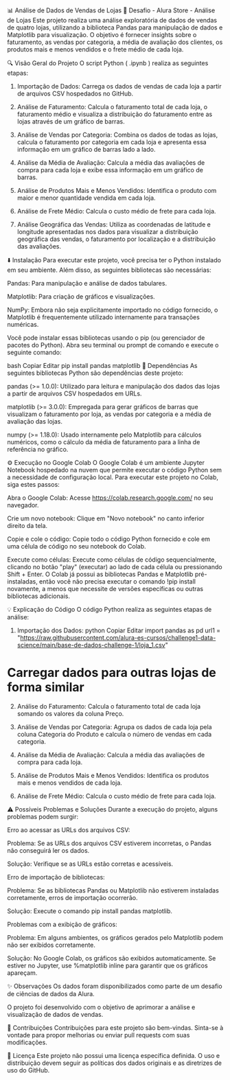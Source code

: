 📊 Análise de Dados de Vendas de Lojas
🛒 Desafio - Alura Store - Análise de Lojas
Este projeto realiza uma análise exploratória de dados de vendas de quatro lojas, utilizando a biblioteca Pandas para manipulação de dados e Matplotlib para visualização. O objetivo é fornecer insights sobre o faturamento, as vendas por categoria, a média de avaliação dos clientes, os produtos mais e menos vendidos e o frete médio de cada loja.

🔍 Visão Geral do Projeto
O script Python ( .ipynb ) realiza as seguintes etapas:

1. Importação de Dados:
Carrega os dados de vendas de cada loja a partir de arquivos CSV hospedados no GitHub.

2. Análise de Faturamento:
Calcula o faturamento total de cada loja, o faturamento médio e visualiza a distribuição do faturamento entre as lojas através de um gráfico de barras.

3. Análise de Vendas por Categoria:
Combina os dados de todas as lojas, calcula o faturamento por categoria em cada loja e apresenta essa informação em um gráfico de barras lado a lado.

4. Análise da Média de Avaliação:
Calcula a média das avaliações de compra para cada loja e exibe essa informação em um gráfico de barras.

5. Análise de Produtos Mais e Menos Vendidos:
Identifica o produto com maior e menor quantidade vendida em cada loja.

6. Análise de Frete Médio:
Calcula o custo médio de frete para cada loja.

7. Análise Geográfica das Vendas:
Utiliza as coordenadas de latitude e longitude apresentadas nos dados para visualizar a distribuição geográfica das vendas, o faturamento por localização e a distribuição das avaliações.

⬇️ Instalação
Para executar este projeto, você precisa ter o Python instalado em seu ambiente. Além disso, as seguintes bibliotecas são necessárias:

Pandas: Para manipulação e análise de dados tabulares.

Matplotlib: Para criação de gráficos e visualizações.

NumPy: Embora não seja explicitamente importado no código fornecido, o Matplotlib é frequentemente utilizado internamente para transações numéricas.

Você pode instalar essas bibliotecas usando o pip (ou gerenciador de pacotes do Python). Abra seu terminal ou prompt de comando e execute o seguinte comando:

bash
Copiar
Editar
pip install pandas matplotlib
📌 Dependências
As seguintes bibliotecas Python são dependências deste projeto:

pandas (>= 1.0.0): Utilizado para leitura e manipulação dos dados das lojas a partir de arquivos CSV hospedados em URLs.

matplotlib (>= 3.0.0): Empregada para gerar gráficos de barras que visualizam o faturamento por loja, as vendas por categoria e a média de avaliação das lojas.

numpy (>= 1.18.0): Usado internamente pelo Matplotlib para cálculos numéricos, como o cálculo da média de faturamento para a linha de referência no gráfico.

⚙️ Execução no Google Colab
O Google Colab é um ambiente Jupyter Notebook hospedado na nuvem que permite executar o código Python sem a necessidade de configuração local. Para executar este projeto no Colab, siga estes passos:

Abra o Google Colab: Acesse https://colab.research.google.com/ no seu navegador.

Crie um novo notebook: Clique em "Novo notebook" no canto inferior direito da tela.

Copie e cole o código: Copie todo o código Python fornecido e cole em uma célula de código no seu notebook do Colab.

Execute como células: Execute como células de código sequencialmente, clicando no botão "play" (executar) ao lado de cada célula ou pressionando Shift + Enter. O Colab já possui as bibliotecas Pandas e Matplotlib pré-instaladas, então você não precisa executar o comando !pip install novamente, a menos que necessite de versões específicas ou outras bibliotecas adicionais.

💡 Explicação do Código
O código Python realiza as seguintes etapas de análise:

1. Importação dos Dados:
python
Copiar
Editar
import pandas as pd
url1 = "https://raw.githubusercontent.com/alura-es-cursos/challenge1-data-science/main/base-de-dados-challenge-1/loja_1.csv"
# Carregar dados para outras lojas de forma similar
2. Análise do Faturamento:
Calcula o faturamento total de cada loja somando os valores da coluna Preço.

3. Análise de Vendas por Categoria:
Agrupa os dados de cada loja pela coluna Categoria do Produto e calcula o número de vendas em cada categoria.

4. Análise da Média de Avaliação:
Calcula a média das avaliações de compra para cada loja.

5. Análise de Produtos Mais e Menos Vendidos:
Identifica os produtos mais e menos vendidos de cada loja.

6. Análise de Frete Médio:
Calcula o custo médio de frete para cada loja.

⚠️ Possíveis Problemas e Soluções
Durante a execução do projeto, alguns problemas podem surgir:

Erro ao acessar as URLs dos arquivos CSV:

Problema: Se as URLs dos arquivos CSV estiverem incorretas, o Pandas não conseguirá ler os dados.

Solução: Verifique se as URLs estão corretas e acessíveis.

Erro de importação de bibliotecas:

Problema: Se as bibliotecas Pandas ou Matplotlib não estiverem instaladas corretamente, erros de importação ocorrerão.

Solução: Execute o comando pip install pandas matplotlib.

Problemas com a exibição de gráficos:

Problema: Em alguns ambientes, os gráficos gerados pelo Matplotlib podem não ser exibidos corretamente.

Solução: No Google Colab, os gráficos são exibidos automaticamente. Se estiver no Jupyter, use %matplotlib inline para garantir que os gráficos apareçam.

✨ Observações
Os dados foram disponibilizados como parte de um desafio de ciências de dados da Alura.

O projeto foi desenvolvido com o objetivo de aprimorar a análise e visualização de dados de vendas.

🤝 Contribuições
Contribuições para este projeto são bem-vindas. Sinta-se à vontade para propor melhorias ou enviar pull requests com suas modificações.

💾 Licença
Este projeto não possui uma licença específica definida. O uso e distribuição devem seguir as políticas dos dados originais e as diretrizes de uso do GitHub.
